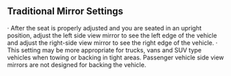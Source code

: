 ## Traditional Mirror Settings
· After the seat is properly adjusted and you are seated in an upright position, adjust the left side view mirror to see the left edge of the vehicle and adjust the right-side view mirror to see the right edge of the vehicle.
· This setting may be more appropriate for trucks, vans and SUV type vehicles when towing or backing in tight areas. Passenger vehicle side view mirrors are not designed for backing the vehicle.
